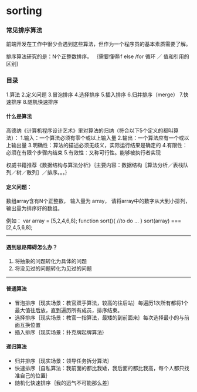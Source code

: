 # sorting
### 常见排序算法
前端开发在工作中很少会遇到这些算法，但作为一个程序员的基本素质需要了解。

排序算法研究的是：N个正整数排序。
｛需要懂得if else  /for 循环 ／ 值和引用的区别｝

### 目录
1.算法
2.定义问题
3.冒泡排序
4.选择排序
5.插入排序
6.归并排序（merge）
7.快速排序
8.随机快速排序


#### 什么是算法
高德纳《计算机程序设计艺术》里对算法的归纳（符合以下5个定义的都叫算法）：
1.输入：一个算法必须有零个或以上输入量
2.输出：一个算法应有一个或以上输出量
3.明确性：算法的描述必须无歧义，实际运行结果是确定的
4.有限性：必须在有限个步骤内结束
5.有效性：又称可行性。能够被执行者实现

权威书籍推荐《数据结构与算法分析》｛主要内容：数据结构［算法分析／表栈队列／树／散列］／排序。。。｝

#### 定义问题：
数组array含有N个正整数，
输入量为 array，
请将array中的数字从大到小排列，
输出量为排序好的数组。

例如：
var array = [5,2,4,6,8];
function sort(){
  //to do ...
}
sort(array) === [2,4,5,6,8];

--------------------------------

#### 遇到思路障碍怎么办？
1. 将抽象的问题转化为具体的问题
2. 将没见过的问题转化为见过的问题
 
--------------------------------
#### 普通算法
* 冒泡排序｛现实场景：教官双手算法，较高的往后站｝每遍历1次所有都将1个最大值往后放，直到遍历所有成员，排序结束。
* 选择排序｛现实场景：教官一指算法，最矮的到前面来｝每次选择最小的与前面互换位置
* 插入排序｛现实场景：扑克牌起牌算法｝

#### 递归算法
* 归并排序｛现实场景：领导任务拆分算法｝
* 快速排序｛自私算法：我前面的都比我矮，我后面的都比我高，每个人都只找准自己的位置｝
* 随机化快速排序｛我的运气不可能那么差｝
